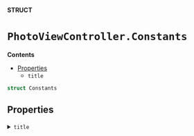 **STRUCT**

# `PhotoViewController.Constants`

**Contents**

- [Properties](#properties)
  - `title`

```swift
struct Constants
```

## Properties
<details><summary markdown="span"><code>title</code></summary>

```swift
static let title = "Photo View"
```

</details>
